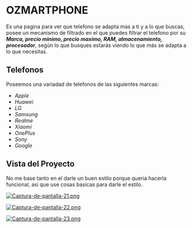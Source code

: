 # OZMARTPHONE
Es una pagina para ver que telefono se adapta mas a ti y a lo que buscas, posee un mecanismo de filtrado en el que puedes filtrar
el telefono por su ***Marca, precio minimo, precio maximo, RAM, almacenamiento, procesador***, según lo que busques estarás viendo lo que
más se adapta a lo que necesitas.

## Telefonos
Poseemos una variadad de telefonos de las siguientes marcas:
- *Apple*
- *Huawei*
- *LG*
- *Samsung*
- *Realme*
- *Xiaomi*
- *OnePlus*
- *Sony*
- *Google*

## Vista del Proyecto
No me base tanto en el darle un buen estilo porque queria hacerla funcional, asi que use cosas basicas para darle el estilo.

[![Captura-de-pantalla-21.png](https://i.postimg.cc/85F2THzy/Captura-de-pantalla-21.png)](https://postimg.cc/TL679nmm)

[![Captura-de-pantalla-22.png](https://i.postimg.cc/0jDhwymD/Captura-de-pantalla-22.png)](https://postimg.cc/kRMjr9Tg)

[![Captura-de-pantalla-23.png](https://i.postimg.cc/9FPvXzcj/Captura-de-pantalla-23.png)](https://postimg.cc/1ftWJmgW)
